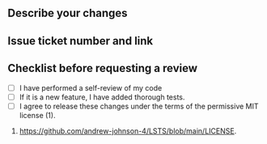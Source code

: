 ## Describe your changes

## Issue ticket number and link

## Checklist before requesting a review
- [ ] I have performed a self-review of my code
- [ ] If it is a new feature, I have added thorough tests.
- [ ] I agree to release these changes under the terms of the permissive MIT license (1).

1. https://github.com/andrew-johnson-4/LSTS/blob/main/LICENSE.
